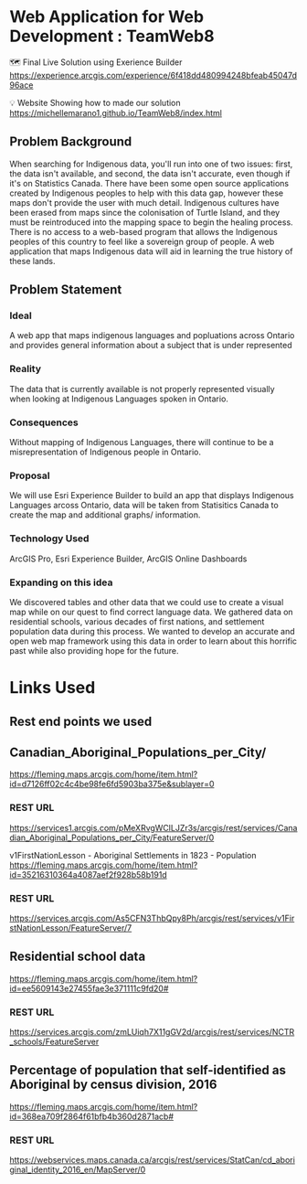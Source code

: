 # Web Application for Web Development : TeamWeb8

🗺️  Final Live Solution using Exerience Builder 
https://experience.arcgis.com/experience/6f418dd480994248bfeab45047d96ace

💡 Website Showing how to made our solution 
https://michellemarano1.github.io/TeamWeb8/index.html


## Problem Background
When searching for Indigenous data, you'll run into one of two issues: first, the data isn't available, and second, the data isn't accurate, even though if it's on Statistics Canada.  There have been some open source applications created by Indigenous peoples to help with this data gap, however these maps don't provide the user with much detail. Indigenous cultures have been erased from maps since the colonisation of Turtle Island, and they must be reintroduced into the mapping space to begin the healing process. There is no access to a web-based program that allows the Indigenous peoples of this country to feel like a sovereign group of people. A web application that maps Indigenous data will aid in learning the true history of these lands.

## Problem Statement

### Ideal

A web app that maps indigenous languages and popluations across Ontario and provides general information about a subject that is under represented

### Reality

The data that is currently available is not properly represented visually when looking at Indigenous Languages spoken in Ontario.

### Consequences

Without mapping of Indigenous Languages, there will continue to be a misrepresentation of Indigenous people in Ontario.

### Proposal

We will use Esri Experience Builder to build an app that displays Indigenous Languages arcoss Ontario, data will be taken from Statisitics Canada to create the map and additional graphs/ information.

### Technology Used

ArcGIS Pro, Esri Experience Builder, ArcGIS Online Dashboards

### Expanding on this idea

We discovered tables and other data that we could use to create a visual map while on our quest to find correct language data. We gathered data on residential schools, various decades of first nations, and settlement population data during this process. We wanted to develop an accurate and open web map framework using this data in order to learn about this horrific past while also providing hope for the future.






# Links Used

## Rest end points we used


## Canadian_Aboriginal_Populations_per_City/
https://fleming.maps.arcgis.com/home/item.html?id=d7126ff02c4c4be98fe6fd5903ba375e&sublayer=0

### REST URL 
https://services1.arcgis.com/pMeXRvgWClLJZr3s/arcgis/rest/services/Canadian_Aboriginal_Populations_per_City/FeatureServer/0

v1FirstNationLesson - Aboriginal Settlements in 1823 - Population
https://fleming.maps.arcgis.com/home/item.html?id=35216310364a4087aef2f928b58b191d

### REST URL
https://services.arcgis.com/As5CFN3ThbQpy8Ph/arcgis/rest/services/v1FirstNationLesson/FeatureServer/7

## Residential school data

https://fleming.maps.arcgis.com/home/item.html?id=ee5609143e27455fae3e371111c9fd20#

### REST URL
https://services.arcgis.com/zmLUiqh7X11gGV2d/arcgis/rest/services/NCTR_schools/FeatureServer

## Percentage of population that self-identified as Aboriginal by census division, 2016
https://fleming.maps.arcgis.com/home/item.html?id=368ea709f2864f61bfb4b360d2871acb#

### REST URL
https://webservices.maps.canada.ca/arcgis/rest/services/StatCan/cd_aboriginal_identity_2016_en/MapServer/0
